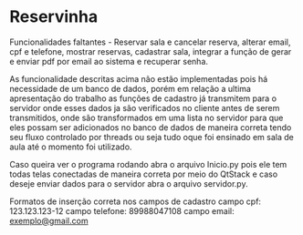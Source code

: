 # Reservinha

Funcionalidades faltantes - Reservar sala e cancelar reserva, alterar email, cpf e telefone, mostrar reservas, cadastrar sala, integrar a função de gerar e enviar pdf por email ao sistema e recuperar senha.

As funcionalidade descritas acima não estão implementadas pois há necessidade de um banco de dados, porém em relação a ultima apresentação do trabalho as funções de cadastro já transmitem para o servidor onde esses dados ja são verificados no cliente antes de serem transmitidos, onde são transformados em uma lista no servidor para que eles possam ser adicionados no banco de dados de maneira correta tendo seu fluxo controlado por threads ou seja tudo oque foi ensinado em sala de aula até o momento foi utilizado.

Caso queira ver o programa rodando abra o arquivo Inicio.py pois ele tem todas telas conectadas de maneira correta por meio do QtStack e caso deseje enviar dados para o servidor abra o arquivo servidor.py. 

Formatos de inserção correta nos campos de cadastro
campo cpf: 123.123.123-12
campo telefone: 89988047108
campo email: exemplo@gmail.com

